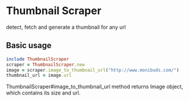 Thumbnail Scraper
============

detect, fetch and generate a thumbnail for any url

Basic usage
-------------
```ruby
include ThumbnailScraper
scraper = ThumbnailScraper.new
image = scraper.image_to_thumbnail_url("http://www.monibuds.com/")
thumbnail_url = image.url
```

ThumbnailScraper#image_to_thumbnail_url method returns Image object, which contains its size and url.